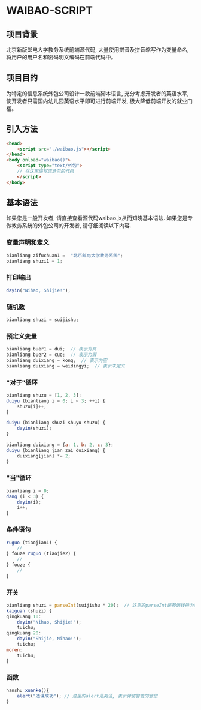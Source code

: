 # WAIBAO-SCRIPT

## 项目背景

北京新版邮电大学教务系统前端源代码, 大量使用拼音及拼音缩写作为变量命名, 将用户的用户名和密码明文编码在前端代码中。

## 项目目的

为特定的信息系统外包公司设计一款前端脚本语言, 充分考虑开发者的英语水平, 使开发者只需国内幼儿园英语水平即可进行前端开发, 极大降低前端开发的就业门槛。

## 引入方法

```html
<head>
    <script src="./waibao.js"></script>
</head>
<body onload="waibao()">
    <script type="text/外包">
    // 在这里编写您承包的代码
    </script>
</body>
```

## 基本语法

如果您是一般开发者, 请直接查看源代码waibao.js从而知晓基本语法. 如果您是专做教务系统的外包公司的开发者, 请仔细阅读以下内容.

### 变量声明和定义

```js
bianliang zifuchuan1 =  "北京邮电大学教务系统";
bianliang shuzi1 = 1;
```

### 打印输出

```js
dayin("Nihao, Shijie!");
```

### 随机数

```js
bianliang shuzi = suijishu;
```

### 预定义变量

```js
bianliang buer1 = dui;  // 表示为真
bianliang buer2 = cuo;  // 表示为假
bianliang duixiang = kong;  // 表示为空
bianliang duixiang = weidingyi;  // 表示未定义
```

### "对于"循环

```js
bianliang shuzu = [1, 2, 3];
duiyu (bianliang i = 0; i < 3; ++i) {
    shuzu[i]++;
}

duiyu (bianliang shuzi shuyu shuzu) {
    dayin(shuzi);
}

bianliang duixiang = {a: 1, b: 2, c: 3};
duiyu (bianliang jian zai duixiang) {
    duixiang[jian] *= 2;
}
```

### "当"循环

```js
bianliang i = 0;
dang (i < 3) {
    dayin(i);
    i++;
}
```

### 条件语句

```js
ruguo (tiaojian1) {
    //
} fouze ruguo (tiaojie2) {
    //
} fouze {
    //
}
```

### 开关

```js
bianliang shuzi = parseInt(suijishu * 20);  // 这里的parseInt是英语转换为整型数的意思, 由于还处在测试阶段, 未完全实现拼音编程, 请谅解
kaiguan (shuzi) {
qingkuang 10:
    dayin("Nihao, Shijie!");
    tuichu;
qingkuang 20:
    dayin("Shijie, Nihao!");
    tuichu;
moren:
    tuichu;
}
```

### 函数

```js
hanshu xuanke(){
    alert("选课成功"); // 这里的alert是英语, 表示弹窗警告的意思
}
```
